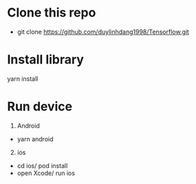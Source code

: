 # Clone this repo

- git clone https://github.com/duylinhdang1998/Tensorflow.git

# Install library

yarn install

# Run device

1. Android

- yarn android

2. ios

- cd ios/ pod install
- open Xcode/ run ios
